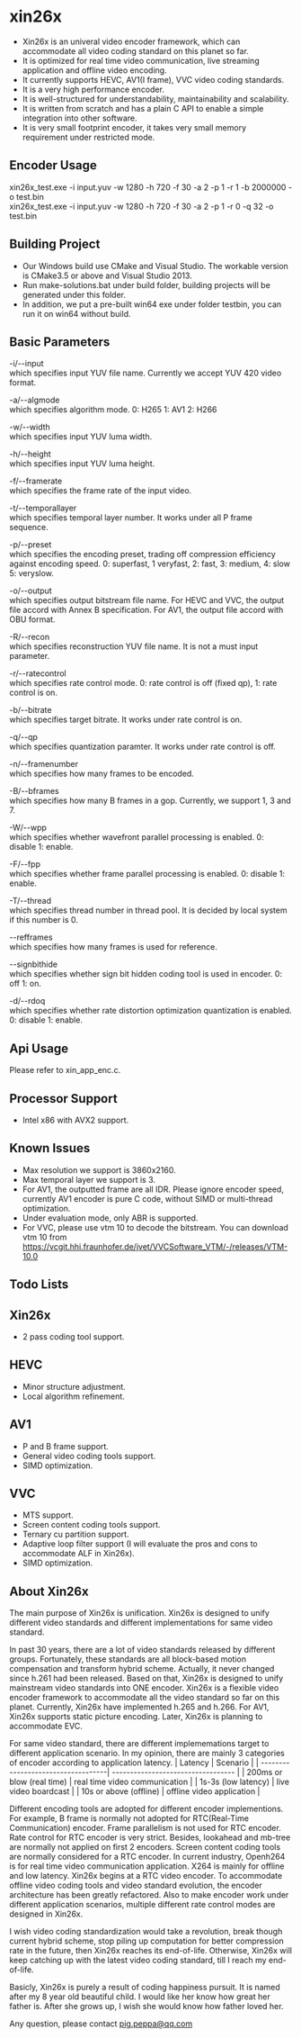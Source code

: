 xin26x
=======
- Xin26x is an univeral video encoder framework, which can accommodate all video coding standard on this planet so far.
- It is optimized for real time video communication, live streaming application and offline video encoding.
- It currently supports HEVC, AV1(I frame), VVC video coding standards.
- It is a very high performance encoder.
- It is well-structured for understandability, maintainability and scalability.
- It is written from scratch and has a plain C API to enable a simple integration into other software.
- It is very small footprint encoder, it takes very small memory requirement under restricted mode.

Encoder Usage
----------
xin26x_test.exe -i input.yuv -w 1280 -h 720 -f 30 -a 2 -p 1 -r 1 -b 2000000 -o test.bin   
xin26x_test.exe -i input.yuv -w 1280 -h 720 -f 30 -a 2 -p 1 -r 0 -q 32 -o test.bin

Building Project
----------
- Our Windows build use CMake and Visual Studio. The workable version is CMake3.5 or above and Visual Studio 2013.
- Run make-solutions.bat under build folder, building projects will be generated under this folder. 
- In addition, we put a pre-built win64 exe under folder testbin, you can run it on win64 without build.

Basic Parameters
----------
-i/--input <filename>    
which specifies input YUV file name. Currently we accept YUV 420 video format.

-a/--algmode <integer>    
which specifies algorithm mode. 0: H265 1: AV1 2: H266

-w/--width <integer>    
which specifies input YUV luma width.

-h/--height <integer>    
which specifies input YUV luma height.

-f/--framerate <float>    
which specifies the frame rate of the input video.

-t/--temporallayer <integer>    
which specifies temporal layer number. It works under all P frame sequence.

-p/--preset <integer>    
which specifies the encoding preset, trading off compression efficiency against encoding speed. 0: superfast, 1 veryfast, 2: fast, 3: medium, 4: slow 5: veryslow.

-o/--output <filename>    
which specifies output bitstream file name. For HEVC and VVC, the output file accord with Annex B specification. For AV1, the output file accord with OBU format.

-R/--recon <filename>    
which specifies reconstruction YUV file name. It is not a must input parameter.

-r/--ratecontrol <integer>    
which specifies rate control mode. 0: rate control is off (fixed qp), 1: rate control is on.

-b/--bitrate <integer>    
which specifies target bitrate. It works under rate control is on.

-q/--qp <integer>    
which specifies quantization paramter. It works under rate control is off.

-n/--framenumber <integer>    
which specifies how many frames to be encoded.

-B/--bframes <integer>    
which specifies how many B frames in a gop. Currently, we support 1, 3 and 7.

-W/--wpp <integer>    
which specifies whether wavefront parallel processing is enabled. 0: disable 1: enable.

-F/--fpp <integer>    
which specifies whether frame parallel processing is enabled. 0: disable 1: enable.

-T/--thread <integer>    
which specifies thread number in thread pool. It is decided by local system if this number is 0.

--refframes <integer>    
which specifies how many frames is used for reference.

--signbithide <integer>    
which specifies whether sign bit hidden coding tool is used in encoder. 0: off 1: on.

-d/--rdoq <integer>    
which specifies whether rate distortion optimization quantization is enabled. 0: disable 1: enable.

Api Usage
-----------------
Please refer to xin_app_enc.c.

Processor Support
-----------------
- Intel x86 with AVX2 support.

Known Issues
-----------------
- Max resolution we support is 3860x2160.
- Max temporal layer we support is 3.
- For AV1, the outputted frame are all IDR. Please ignore encoder speed, currently AV1 encoder is pure C code, without SIMD or multi-thread optimization.
- Under evaluation mode, only ABR is supported.
- For VVC, please use vtm 10 to decode the bitstream. You can download vtm 10 from https://vcgit.hhi.fraunhofer.de/jvet/VVCSoftware_VTM/-/releases/VTM-10.0 

Todo Lists
-----------------

Xin26x
-----------------
- 2 pass coding tool support.

HEVC
-----------------
- Minor structure adjustment.
- Local algorithm refinement.

AV1
-----------------
- P and B frame support.
- General video coding tools support.
- SIMD optimization.

VVC
-----------------
- MTS support.
- Screen content coding tools support.
- Ternary cu partition support.
- Adaptive loop filter support (I will evaluate the pros and cons to accommodate ALF in Xin26x).
- SIMD optimization.

About Xin26x
-----------------
The main purpose of Xin26x is unification. Xin26x is designed to unify different video standards and different implementations for same video standard.

In past 30 years, there are a lot of video standards released by different groups. Fortunately, these standards are all block-based motion compensation and transform hybrid scheme. Actually, it never changed since h.261 had been released. Based on that, Xin26x is designed to unify mainstream video standards into ONE encoder. Xin26x is a flexible video encoder framework to accommodate all the video standard so far on this planet. Currently, Xin26x have implemented h.265 and h.266. For AV1, Xin26x supports static picture encoding. Later, Xin26x is planning to accommodate EVC.

For same video standard, there are different implememations target to different application scenario. In my opinion, there are mainly 3 categories of encoder according to application latency.
| Latency                            | Scenario                           |
| -----------------------------------| ---------------------------------- |
| 200ms or blow (real time)          | real time video communication      |
| 1s-3s (low latency)                | live video boardcast               |
| 10s or above (offline)             | offline video application          |

Different encoding tools are adopted for different encoder implementions. For example, B frame is normally not adopted for RTC(Real-Time Communication) encoder. Frame parallelism is not used for RTC encoder. Rate control for RTC encoder is very strict. Besides, lookahead and mb-tree are normally not applied on first 2 encoders. Screen content coding tools are normally considered for a RTC encoder. In current industry, Openh264 is for real time video communication application. X264 is mainly for offline and low latency. Xin26x begins at a RTC video encoder. To accommodate offline video coding tools and video standard evolution, the encoder architecture has been greatly refactored. Also to make encoder work under different application scenarios, multiple different rate control modes are designed in Xin26x. 

I wish video coding standardization would take a revolution, break though current hybrid scheme, stop piling up computation for better compression rate in the future, then Xin26x reaches its end-of-life. Otherwise, Xin26x will keep catching up with the latest video coding standard, till I reach my end-of-life.

Basicly, Xin26x is purely a result of coding happiness pursuit. It is named after my 8 year old beautiful child. I would like her know how great her father is. After she grows up, I wish she would know how father loved her.

Any question, please contact pig.peppa@qq.com
